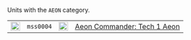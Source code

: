 Units with the <code>AEON</code> category.
<table>
    <tr>
        <td><a href="MSS0004"><img src="icons/units/MSS0004_icon.png" width="21px" /></a></td>
        <td><code>mss0004</code></td>
        <td><a href="SCTATest"><img src="icons/mods/sctatest.png" width="21px" /></a></td>
        <td><a href="MSS0004">Aeon Commander: Tech 1 Aeon</a></td>
    </tr>
</table>
